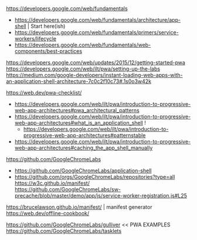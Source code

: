 https://developers.google.com/web/fundamentals
- https://developers.google.com/web/fundamentals/architecture/app-shell | Start here(ish)
- https://developers.google.com/web/fundamentals/primers/service-workers/lifecycle
- https://developers.google.com/web/fundamentals/web-components/best-practices

https://developers.google.com/web/updates/2015/12/getting-started-pwa
https://developers.google.com/web/ilt/pwa/setting-up-the-labs
https://medium.com/google-developers/instant-loading-web-apps-with-an-application-shell-architecture-7c0c2f10c73#.1s0o3w42k

https://web.dev/pwa-checklist/
- https://developers.google.com/web/ilt/pwa/introduction-to-progressive-web-app-architectures#pwa_architectural_patterns
- https://developers.google.com/web/ilt/pwa/introduction-to-progressive-web-app-architectures#what_is_an_application_shell !
  - https://developers.google.com/web/ilt/pwa/introduction-to-progressive-web-app-architectures#patternstable
- https://developers.google.com/web/ilt/pwa/introduction-to-progressive-web-app-architectures#caching_the_app_shell_manually

https://github.com/GoogleChromeLabs
- https://github.com/GoogleChromeLabs/application-shell
- https://github.com/orgs/GoogleChromeLabs/repositories?type=all
https://w3c.github.io/manifest/
https://github.com/GoogleChromeLabs/sw-precache/blob/master/demo/app/js/service-worker-registration.js#L25

https://brucelawson.github.io/manifest/ | manifest generator
https://web.dev/offline-cookbook/

https://github.com/GoogleChromeLabs/gulliver << PWA EXAMPLES
https://github.com/GoogleChromeLabs/tasklets
